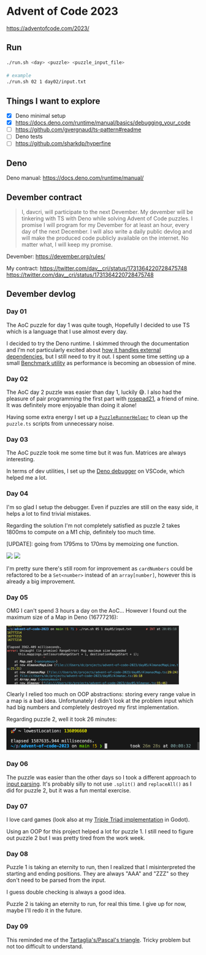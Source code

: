 # Advent of Code 2023

https://adventofcode.com/2023/

## Run

```sh
./run.sh <day> <puzzle> <puzzle_input_file>

# example
./run.sh 02 1 day02/input.txt
```

## Things I want to explore

- [x] Deno minimal setup
- [x] https://docs.deno.com/runtime/manual/basics/debugging_your_code
- [ ] https://github.com/gvergnaud/ts-pattern#readme
- [ ] Deno tests
- [ ] https://github.com/sharkdp/hyperfine

## Deno

Deno manual: https://docs.deno.com/runtime/manual/

## Devember contract

> I, davcri, will participate to the next Devember.
> My devember will be tinkering with TS with
> Deno while solving Advent of Code puzzles.
> I promise I will program for my Devember for at least
> an hour, every day of the next December.
> I will also write a daily public devlog and will make
> the produced code publicly available on the internet.
> No matter what, I will keep my promise.

Devember: https://devember.org/rules/

My contract: https://twitter.com/dav__cri/status/1731364220728475748
https://twitter.com/dav__cri/status/1731364220728475748

## Devember devlog

### Day 01

The AoC puzzle for day 1 was quite tough, Hopefully I decided to use TS which is a
language that I use almost every day.

I decided to try the Deno runtime. I skimmed through the documentation and I'm not particularly
excited about [how it handles external
dependencies](https://docs.deno.com/runtime/tutorials/manage_dependencies), but I still need to try
it out. I spent some time setting up a small [Benchmark utility](./utils/) as
performance is becoming an obsession of mine.

### Day 02

The AoC day 2 puzzle was easier than day 1, luckily 😅. I also had the pleasure of pair programming
the first part with [rosepad21](https://github.com/rosepad21), a friend of mine. It was definitely
more enjoyable than doing it alone!

Having some extra energy I set up a [`PuzzleRunnerHelper`](./utils/puzzle-runner-helper.ts) to clean
up the `puzzle.ts` scripts from unnecessary noise.

### Day 03

The AoC puzzle took me some time but it was fun. Matrices are always interesting.

In terms of dev utilities, I set up the [Deno
debugger](https://docs.deno.com/runtime/manual/basics/debugging_your_code) on VSCode, which helped
me a lot.

### Day 04

I'm so glad I setup the debugger. Even if puzzles are still on the easy side, it helps a lot
to find trivial mistakes.

Regarding the solution I'm not completely satisfied as puzzle 2 takes 1800ms to compute on a M1 chip,
definitely too much time.

[UPDATE]: going from 1795ms to 170ms by memoizing one function.

<img src="https://github.com/davcri/advent-of-code-2023/assets/6860637/b0ecfaaf-b514-424e-9ae0-e8f024a86cd4" width=450  />
<img src="https://github.com/davcri/advent-of-code-2023/assets/6860637/bd2f0f84-f4b5-4a94-8cdc-fdadbb5863d5" width=450  />

I'm pretty sure there's still room for improvement as `cardNumbers` could be refactored to be a
`Set<number>` instead of an `array[number]`, however this is already a big improvement.

### Day 05

OMG I can't spend 3 hours a day on the AoC... However I found out the maximum size of a
Map in Deno (16777216):

<img src="./day05/max_map_size.png" width=450 alt="max_size_of_map_in_deno"  />

Clearly I relied too much on OOP abstractions: storing every range value in a map is a bad idea.
Unfortunately I didn't look at the problem input which had big numbers and completely destroyed my
first implementation.

Regarding puzzle 2, well it took 26 minutes:

![](./day05/puzzle2_time.png)

### Day 06

The puzzle was easier than the other days so I took a different approach to [input
parsing](https://github.com/davcri/advent-of-code-2023/blob/main/day06/puzzle.ts#L6). It's probably
silly to not use `.split()` and `replaceAll()` as I did for puzzle 2, but it was a fun mental exercise.

### Day 07

I love card games (look also at my [Triple Triad implementation](https://github.com/crystal-bit/triple-triad-godot) in Godot).

Using an OOP for this project helped a lot for puzzle 1. I still need to figure out puzzle 2
but I was pretty tired from the work week.

### Day 08

Puzzle 1 is taking an eternity to run, then I realized that I misinterpreted the starting and ending
positions. They are always "AAA" and "ZZZ" so they don't need to be parsed from the input.

I guess double checking is always a good idea.

Puzzle 2 is taking an eternity to run, for real this time.
I give up for now, maybe I'll redo it in the future.

### Day 09

This reminded me of the [Tartaglia's/Pascal's triangle](https://en.wikipedia.org/wiki/Pascal%27s_triangle).
Tricky problem but not too difficult to understand.
